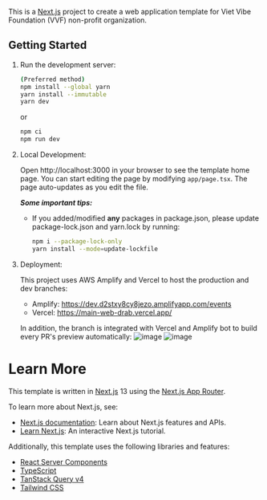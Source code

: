 This is a [Next.js](https://nextjs.org) project to create a web application template for Viet Vibe Foundation (VVF) non-profit organization.

## Getting Started

1. Run the development server:

   ```sh
   (Preferred method)
   npm install --global yarn
   yarn install --immutable
   yarn dev
   ``` 

   or

   ```sh
   npm ci
   npm run dev
   ```

2. Local Development: 

   Open http://localhost:3000 in your browser to see the template home page. You can start editing the page by modifying `app/page.tsx`. The page auto-updates as you edit the file.

   *__Some important tips:__*
      - If you added/modified **any** packages in package.json, please update package-lock.json and yarn.lock by running:

         ```sh
         npm i --package-lock-only
         yarn install --mode=update-lockfile
         ```
         
4. Deployment:

   This project uses AWS Amplify and Vercel to host the production and dev branches:
   - Amplify: https://dev.d2stxy8cy8jezo.amplifyapp.com/events
   - Vercel: https://main-web-drab.vercel.app/
  
   In addition, the branch is integrated with Vercel and Amplify bot to build every PR's preview automatically: 
   ![image](https://github.com/user-attachments/assets/8b237405-8d22-4aaf-8ab3-9ef1ada254de)
   ![image](https://github.com/user-attachments/assets/804a3bb8-16bb-4702-9840-da15c53941fc)

# Learn More
This template is written in [Next.js](https://nextjs.org/docs) 13 using the [Next.js App Router](https://nextjs.org/docs/app).

To learn more about Next.js, see:

- [Next.js documentation](https://nextjs.org/docs): Learn about Next.js features and APIs.
- [Learn Next.js](https://nextjs.org/learn): An interactive Next.js tutorial.

Additionally, this template uses the following libraries and features:

- [React Server Components](https://nextjs.org/docs/advanced-features/react-18/server-components)
- [TypeScript](https://www.typescriptlang.org/docs/handbook/release-notes/typescript-4-9.html)
- [TanStack Query v4](https://tanstack.com/query/latest)
- [Tailwind CSS](https://tailwindcss.com/)
